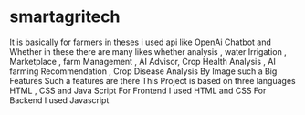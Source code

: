 # smartagritech
It is basically for farmers in theses i used api like OpenAi Chatbot and Whether 
in these there are many likes whether analysis , water Irrigation , Marketplace , farm Management , AI Advisor, Crop Health Analysis , AI farming Recommendation , Crop Disease Analysis By Image such a Big Features
Such a features are there 
This Project is based on three languages HTML , CSS and Java Script
For Frontend I used HTML and CSS 
For Backend I used Javascript

